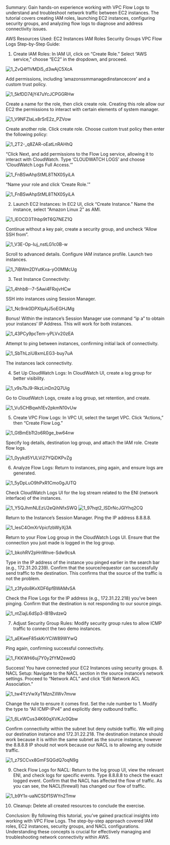 Summary: Gain hands-on experience working with VPC Flow Logs to understand and troubleshoot network traffic between EC2 instances. The tutorial covers creating IAM roles, launching EC2 instances, configuring security groups, and analyzing flow logs to diagnose and address connectivity issues.

AWS Resources Used:
EC2 Instances
IAM Roles
Security Groups
VPC Flow Logs
Step-by-Step Guide:
1. Create IAM Roles:
In IAM UI, click on “Create Role.”
Select “AWS service,” choose “EC2” in the dropdown, and proceed.

![1_ZvQ4f1VMDi5_d3wAjC5XcA](https://github.com/jd-turner/aws-vpc-flowlogs/assets/129380235/a468463c-ced4-4cd1-9418-562e559d2450)

Add permissions, including ‘amazonssmmanagedinstancecore’ and a custom trust policy.

![1_5kfDD74jY47uYcJCPGGRHw](https://github.com/jd-turner/aws-vpc-flowlogs/assets/129380235/ff831f62-59a3-4cee-a9d1-71cf1c89bf38)

Create a name for the role, then click create role. Creating this role allow our EC2 the permissions to interact with certain elements of system manager.

![1_V9NFZIaLx8rSrE2z_PZVow](https://github.com/jd-turner/aws-vpc-flowlogs/assets/129380235/56ac087d-fc32-48e7-9fa7-c12cdd4a3014)

Create another role. Click create role. Choose custom trust policy then enter the following policy:

![1_2T2-_q8ZAR-oEatLnRAHhQ](https://github.com/jd-turner/aws-vpc-flowlogs/assets/129380235/cb39db00-96df-456d-b1b9-f9768fc9c568)

“Click Next, and add permissions to the Flow Log service, allowing it to interact with CloudWatch. Type ‘CLOUDWATCH LOGS’ and choose ‘CloudWatch Logs Full Access.’”

![1_FnBSwAhpStML8TNX0SyiLA](https://github.com/jd-turner/aws-vpc-flowlogs/assets/129380235/0e56325c-e516-458d-8f0a-598dc81ee303)

“Name your role and click ‘Create Role.’”

![1_FnBSwAhpStML8TNX0SyiLA](https://github.com/jd-turner/aws-vpc-flowlogs/assets/129380235/0e56325c-e516-458d-8f0a-598dc81ee303)

2. Launch EC2 Instances:
In EC2 UI, click “Create Instance.”
Name the instance, select “Amazon Linux 2” as AMI.

![1_lEOCD3Tlhbp9tT6Q7NEZ1Q](https://github.com/jd-turner/aws-vpc-flowlogs/assets/129380235/8a60df4e-4bc5-4d45-8bfc-2a2d611fe0fd)

Continue without a key pair, create a security group, and uncheck “Allow SSH from”.

![1_V3E-Op-Iuj_nstLG1c0B-w](https://github.com/jd-turner/aws-vpc-flowlogs/assets/129380235/90b43bcd-0e3f-4fd0-bc48-3bcb51d97570)

Scroll to advanced details. Configure IAM instance profile. Launch two instances.

![1_7iBWm2DYutKxa-yO0MMcUg](https://github.com/jd-turner/aws-vpc-flowlogs/assets/129380235/7038d59b-f147-4022-acdc-ee79d4d65e9c)

3. Test Instance Connectivity:

![1_4hhb8--7-5Awi4FRxjvHCw](https://github.com/jd-turner/aws-vpc-flowlogs/assets/129380235/6297bfde-f0b1-4f16-85e5-36aba28696d4)

SSH into instances using Session Manager.

![1_Nc9nk0DPXIpAjJ5oEGHJMg](https://github.com/jd-turner/aws-vpc-flowlogs/assets/129380235/a88c71db-2bd6-46e7-9b00-16b507e11f9e)

Bonus! Within the instance’s Session Manager use command “ip a” to obtain your instances’ IP Address. This will work for both instances.

![1_43PCy9pcTem-yPLVv20zEA](https://github.com/jd-turner/aws-vpc-flowlogs/assets/129380235/3cc478c1-303d-461b-982c-3eef21a7c335)

Attempt to ping between instances, confirming initial lack of connectivity.

![1_SbThLziU8xmLEG3-buy7uA](https://github.com/jd-turner/aws-vpc-flowlogs/assets/129380235/0b6250f4-1bc5-4bc2-98b0-ddc0a2f9ec42)

The instances lack connectivity.

4. Set Up CloudWatch Logs:
In CloudWatch UI, create a log group for better visibility.

![1_v9s7bJ9-RkzLinDn2Q7Uig](https://github.com/jd-turner/aws-vpc-flowlogs/assets/129380235/54a061ed-af5a-47b0-9750-e198f4605cd6)


Go to CloudWatch Logs, create a log group, set retention, and create.

![1_Vu5CHBqwh1Ev2pkmN10vUw](https://github.com/jd-turner/aws-vpc-flowlogs/assets/129380235/044e06ee-33aa-4e88-a52b-3ac5b5416574)


5. Create VPC Flow Logs:
In VPC UI, select the target VPC.
Click “Actions,” then “Create Flow Log.”

![1_GtBmEbTt2o6R0ge_bw64nw](https://github.com/jd-turner/aws-vpc-flowlogs/assets/129380235/d6e0f917-0565-4acf-bb4f-7be55e42481e)

Specify log details, destination log group, and attach the IAM role.
Create flow logs.

![1_0yykd5YULVi27YQiDKPvZg](https://github.com/jd-turner/aws-vpc-flowlogs/assets/129380235/1ed600b6-e79b-4e3c-b33f-2baf81ea8eed)


6. Analyze Flow Logs:
Return to instances, ping again, and ensure logs are generated.

![1_5yDpLuO9hPxR1Cmo0gJUTQ](https://github.com/jd-turner/aws-vpc-flowlogs/assets/129380235/2006537e-62e5-4c79-9833-d9c2b0f27fc8)


Check CloudWatch Logs UI for the log stream related to the ENI (network interface) of the instances.

![1_Y5QJhmNLEzU2eQihNfxSWQ](https://github.com/jd-turner/aws-vpc-flowlogs/assets/129380235/42797d8c-9941-46f3-b684-2f4d636860bb)
![1_97hqt2_lSDrNcJGlYhq2CQ](https://github.com/jd-turner/aws-vpc-flowlogs/assets/129380235/f83ad99a-bfa2-489b-8036-1531a8fd1b4e)

Return to the Instance’s Session Manager. Ping the IP address 8.8.8.8.

![1_IesC4OmXrVpicfzbWyXj3A](https://github.com/jd-turner/aws-vpc-flowlogs/assets/129380235/ea6a10e6-5b8c-4be3-9862-0529b83df19e)


Return to your Flow Log group in the CloudWatch Logs UI. Ensure that the connection you just made is logged in the log group.

![1_bkohRV2pHnWnve-Sdw9csA](https://github.com/jd-turner/aws-vpc-flowlogs/assets/129380235/e4a1a035-488a-49ff-988e-a1f97436761d)

Type in the IP address of the instance you pinged earlier in the search bar (e.g., 172.31.20.239). Confirm that the source/requestor can successfully send traffic to the destination. This confirms that the source of the traffic is not the problem.

![1_z3fydo8KvXDF6pfBWAMvSA](https://github.com/jd-turner/aws-vpc-flowlogs/assets/129380235/1a636ad2-c930-48bd-9651-b5ef9f530d6f)

Check the Flow Logs for the IP address (e.g., 172.31.22.218) you’ve been pinging. Confirm that the destination is not responding to our source pings.

![1_ntZiajL6dSp3-lB1BvdzeQ](https://github.com/jd-turner/aws-vpc-flowlogs/assets/129380235/06d4e209-e59c-448f-8e5c-8cec5a9cf472)

7. Adjust Security Group Rules:
Modify security group rules to allow ICMP traffic to connect the two demo instances.

![1_aEKweF85skKrYCiW89WYwQ](https://github.com/jd-turner/aws-vpc-flowlogs/assets/129380235/2684283d-31b1-46b7-9a26-e735422b5555)

Ping again, confirming successful connectivity.

![1_FKKWHi6uj7Y0y2fYM2ewdQ](https://github.com/jd-turner/aws-vpc-flowlogs/assets/129380235/c2a09738-6973-4125-9ed4-3add57198a28)


Success! You have connected your EC2 Instances using security groups.
8. NACL Setup:
Navigate to the NACL section in the source instance’s network settings.
Proceed to “Network ACL” and click “Edit Network ACL Association.”

![1_tw4YzVwXyTMznZiIWv7mvw](https://github.com/jd-turner/aws-vpc-flowlogs/assets/129380235/55861350-750a-4c13-9de7-6a1cd423bc94)


Change the rule to ensure it comes first. Set the rule number to 1. Modify the type to “All ICMP-IPv4” and explicitly deny outbound traffic.

![1_6LxWCus34K60qXVKJc0Qbw](https://github.com/jd-turner/aws-vpc-flowlogs/assets/129380235/37049dc8-0db6-41fa-af87-c21d9f643a05)


Confirm connectivity within the subnet but deny outside traffic. We will ping our destination instance and 172.31.22.218. The destination instance should work because it is within the same subnet as the source instance, however the 8.8.8.8 IP should not work because our NACL is to allowing any outside traffic.

![1_z7SCCvx8GmFSQGdQ7oqN9g](https://github.com/jd-turner/aws-vpc-flowlogs/assets/129380235/03e2a800-43d8-4861-b4e1-951acb850e2b)

9. Check Flow Logs for NACL:
Return to the log group UI, view the relevant ENI, and check logs for specific events. Type 8.8.8.8 to check the exact logged event. Confirm that the NACL has affected the flow of traffic. As you can see, the NACL(firewall) has changed our flow of traffic.

![1_b9Y1x-uaNCSDf1SWYn2Tmw](https://github.com/jd-turner/aws-vpc-flowlogs/assets/129380235/7ba833af-6c6e-4b14-905f-1e56d142a7f3)

10. Cleanup:
Delete all created resources to conclude the exercise.

Conclusion:
By following this tutorial, you’ve gained practical insights into working with VPC Flow Logs. The step-by-step approach covered IAM roles, EC2 instances, security groups, and NACL configurations. Understanding these concepts is crucial for effectively managing and troubleshooting network connectivity within AWS.
